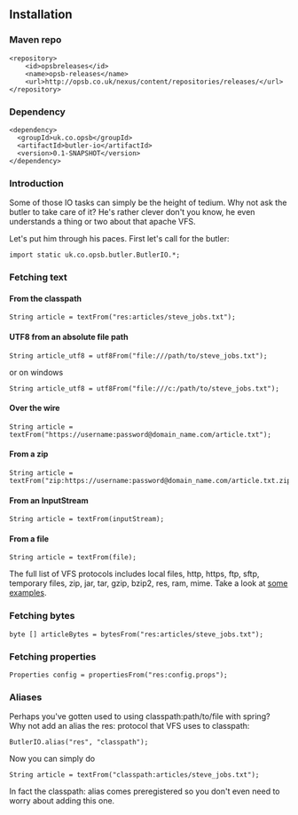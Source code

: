 Installation
------------

### Maven repo

    <repository>
    	<id>opsbreleases</id>
    	<name>opsb-releases</name>
    	<url>http://opsb.co.uk/nexus/content/repositories/releases/</url>
    </repository>

### Dependency

    <dependency>
      <groupId>uk.co.opsb</groupId>
      <artifactId>butler-io</artifactId>
      <version>0.1-SNAPSHOT</version>
    </dependency>

### Introduction

Some of those IO tasks can simply be the height of tedium. Why not ask the butler to take care of it? He's rather clever don't you know, he even understands a thing or two about that apache VFS.

Let's put him through his paces. First let's call for the butler:

    import static uk.co.opsb.butler.ButlerIO.*;

### Fetching text
    
#### From the classpath    
    
    String article = textFrom("res:articles/steve_jobs.txt");
    
#### UTF8 from an absolute file path
    
    String article_utf8 = utf8From("file:///path/to/steve_jobs.txt");
    
or on windows

    String article_utf8 = utf8From("file:///c:/path/to/steve_jobs.txt");
    
#### Over the wire    

    String article = textFrom("https://username:password@domain_name.com/article.txt");
    
#### From a zip

    String article = textFrom("zip:https://username:password@domain_name.com/article.txt.zip");
  
#### From an InputStream

    String article = textFrom(inputStream);
    
#### From a file

    String article = textFrom(file);
  
The full list of VFS protocols includes local files, http, https, ftp, sftp, temporary files, zip, jar, tar, gzip, bzip2, res, ram, mime. Take a look at [some examples](http://commons.apache.org/vfs/filesystems.html "VFS examples").

### Fetching bytes

    byte [] articleBytes = bytesFrom("res:articles/steve_jobs.txt");

### Fetching properties

    Properties config = propertiesFrom("res:config.props");

### Aliases

Perhaps you've gotten used to using classpath:path/to/file with spring? Why not add an alias the res: protocol that VFS uses to classpath:

    ButlerIO.alias("res", "classpath");
    
Now you can simply do

    String article = textFrom("classpath:articles/steve_jobs.txt");
    
In fact the classpath: alias comes preregistered so you don't even need to worry about adding this one.